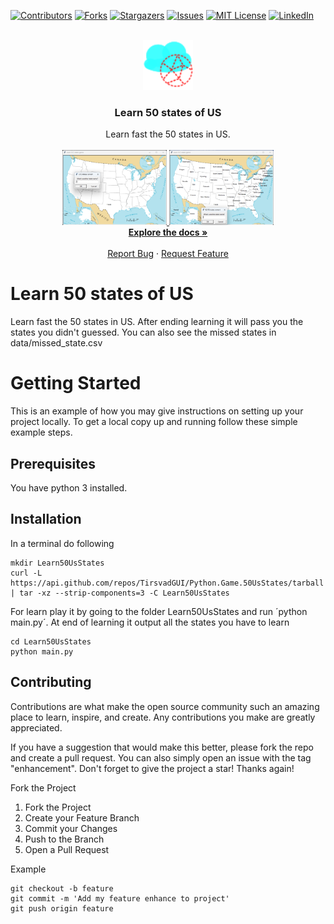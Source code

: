 [![Contributors][contributors-shield]][contributors-url]
[![Forks][forks-shield]][forks-url]
[![Stargazers][stars-shield]][stars-url]
[![Issues][issues-shield]][issues-url]
[![MIT License][license-shield]][license-url]
[![LinkedIn][linkedin-shield]][linkedin-url]

<br />
<div align="center">
    <a href="https://github.com/TirsvadGUI/Python.Game.50UsStates">
        <img src="images/logo.png" alt="Logo" width="80" height="80">
    </a>
    <h3 align="center">Learn 50 states of US</h3>
    <p align="center">
    Learn fast the 50 states in US.
    <br />
    <br />
    <!-- PROJECT SCREENSHOTS -->
    <a href="https://github.com/TirsvadGUI/Python.Game.50UsStates/blob/main/images/screenshot01.png">
        <img src="images/screenshot01.png" alt="screenshot" height="120">
    </a>
    <a href="https://github.com/TirsvadGUI/Python.Game.50UsStates/blob/main/images/screenshot01.png">
        <img src="images/screenshot02.png" alt="screenshot" height="120">
    </a>
    <br />
    <a href="https://github.com/TirsvadGUI/Python.Game.50UsStates"><strong>Explore the docs »</strong></a>
    <br />
    <br />
    <a href="https://github.com/TirsvadGUI/Python.Game.50UsStates/issues/new?labels=bug&template=bug-report---.md">Report Bug</a>
    ·
    <a href="https://github.com/TirsvadGUI/Python.Game.50UsStates/issues/new?labels=enhancement&template=feature-request---.md">Request Feature</a>
    </p>
</div>

# Learn 50 states of US

Learn fast the 50 states in US. After ending learning it will pass you the states you didn't guessed.
You can also see the missed states in data/missed_state.csv

# Getting Started

This is an example of how you may give instructions on setting up your project locally. To get a local copy up and
running follow these simple example steps.

## Prerequisites

You have python 3 installed.

## Installation

In a terminal do following

```console
mkdir Learn50UsStates
curl -L https://api.github.com/repos/TirsvadGUI/Python.Game.50UsStates/tarball | tar -xz --strip-components=3 -C Learn50UsStates
```

For learn play it by going to the folder Learn50UsStates and run ´python main.py´.
At end of learning it output all the states you have to learn

```commandline
cd Learn50UsStates
python main.py
```

## Contributing

Contributions are what make the open source community such an amazing place to learn, inspire, and create. Any
contributions you make are greatly appreciated.

If you have a suggestion that would make this better, please fork the repo and create a pull request. You can also
simply open an issue with the tag "enhancement". Don't forget to give the project a star! Thanks again!

Fork the Project

<ol>
    <li>Fork the Project</li>
    <li>Create your Feature Branch</li>
    <li>Commit your Changes</li>
    <li>Push to the Branch</li>
    <li>Open a Pull Request</li>
</ol>

Example

```commandline
git checkout -b feature
git commit -m 'Add my feature enhance to project'
git push origin feature
```

<!-- MARKDOWN LINKS & IMAGES -->
<!-- https://www.markdownguide.org/basic-syntax/#reference-style-links -->

[contributors-shield]: https://img.shields.io/github/contributors/TirsvadGUI/Python.Game.50UsStates?style=for-the-badge

[contributors-url]: https://github.com/TirsvadGUI/Python.Game.50UsStates/graphs/contributors

[forks-shield]: https://img.shields.io/github/forks/TirsvadGUI/Python.Game.50UsStates?style=for-the-badge

[forks-url]: https://github.com/TirsvadGUI/Python.Game.50UsStates/network/members

[stars-shield]: https://img.shields.io/github/stars/TirsvadGUI/Python.Game.50UsStates?style=for-the-badge

[stars-url]: https://github.com/TirsvadGUI/Python.Game.50UsStates/stargazers

[issues-shield]: https://img.shields.io/github/issues/TirsvadGUI/Python.Game.50UsStates?style=for-the-badge

[issues-url]: https://github.com/TirsvadGUI/Python.Game.50UsStates/issues

[license-shield]: https://img.shields.io/github/license/TirsvadGUI/Python.Game.50UsStates?style=for-the-badge

[license-url]: https://github.com/TirsvadGUI/Python.Game.50UsStates/blob/master/LICENSE.txt

[linkedin-shield]: https://img.shields.io/badge/-LinkedIn-black.svg?style=for-the-badge&logo=linkedin&colorB=555

[linkedin-url]: https://www.linkedin.com/in/jens-tirsvad-nielsen-13b795b9/
